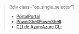 > [!div class="op_single_selector"]
> * [<span data-ttu-id="9a8c4-101">Portal</span><span class="sxs-lookup"><span data-stu-id="9a8c4-101">Portal</span></span>](../articles/virtual-network/virtual-network-manage-nsg-arm-portal.md)
> * [<span data-ttu-id="9a8c4-102">PowerShell</span><span class="sxs-lookup"><span data-stu-id="9a8c4-102">PowerShell</span></span>](../articles/virtual-network/virtual-network-manage-nsg-arm-ps.md)
> * [<span data-ttu-id="9a8c4-103">CLI de Azure</span><span class="sxs-lookup"><span data-stu-id="9a8c4-103">Azure CLI</span></span>](../articles/virtual-network/virtual-network-manage-nsg-arm-cli.md)